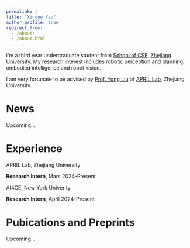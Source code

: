 ```yaml
---
permalink: /
title: "Xinyue Yao"
author_profile: true
redirect_from: 
  - /about/
  - /about.html
---
```


I'm a third year undergraduate student from [School of CSE](http://www.cse.zju.edu.cn/), [Zhejiang University](https://www.zju.edu.cn/english/). My research interest includes robotic perception and planning, embodied intelligence and robot vision.

I am very fortunate to be advised by [Prof. Yong Liu](https://person.zju.edu.cn/en/yongliu) of [APRIL Lab](https://april.zju.edu.cn/), Zhejiang University. 

News
======
Upcoming...

Experience
======
APRIL Lab, Zhejiang University

**Research Intern**, Mars 2024-Present

AI4CE, New York Univerity

**Research Intern**, April 2024-Present

Pubications and Preprints
======
Upcoming...

